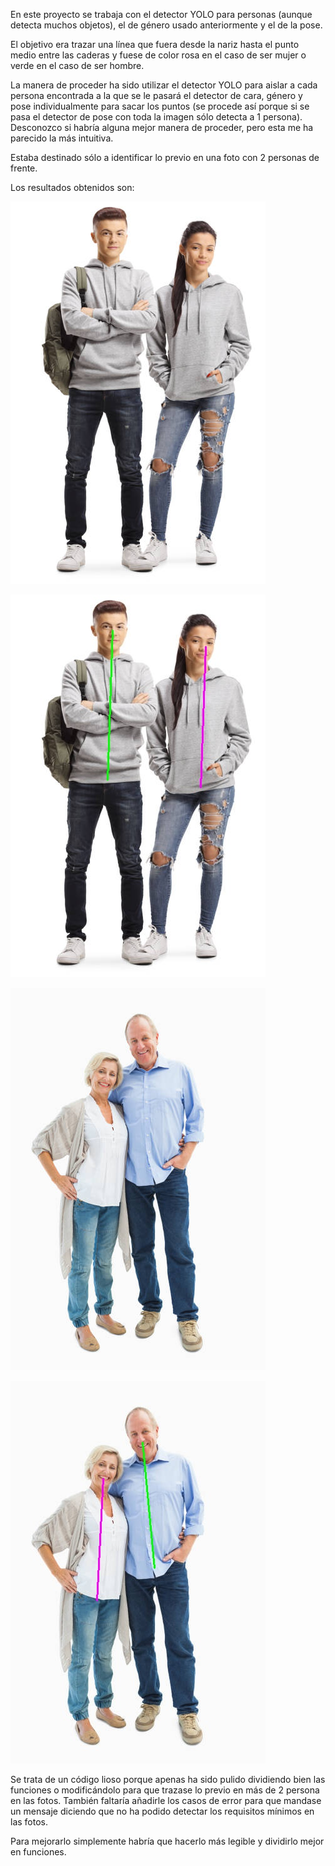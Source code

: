 En este proyecto se trabaja con el detector YOLO para personas (aunque detecta muchos objetos), el de género usado anteriormente y el de la pose.

El objetivo era trazar una línea que fuera desde la nariz hasta el punto medio entre las caderas y fuese de color rosa en el caso de ser mujer o verde en el caso de ser hombre.


La manera de proceder ha sido utilizar el detector YOLO para aislar a cada persona encontrada a la que se le pasará el detector de cara, género y pose individualmente para sacar los puntos (se procede así porque si se pasa el detector de pose con toda la imagen sólo detecta a 1 persona). Desconozco si habría alguna mejor manera de proceder, pero esta me ha parecido la más intuitiva.

Estaba destinado sólo a identificar lo previo en una foto con 2 personas de frente.

Los resultados obtenidos son:

![Imagen1](https://github.com/cascajo3/EurobotOpenCV/blob/main/GenderPoseLines/images/foto1.jpg)


![Imagen2](https://github.com/cascajo3/EurobotOpenCV/blob/main/GenderPoseLines/images/imagenfinal1.jpg)

![Imagen3](https://github.com/cascajo3/EurobotOpenCV/blob/main/GenderPoseLines/images/foto3.jpg)


![Imagen4](https://github.com/cascajo3/EurobotOpenCV/blob/main/GenderPoseLines/images/imagenfinal3.jpg)



Se trata de un código lioso porque apenas ha sido pulido dividiendo bien las funciones o modificándolo para que trazase lo previo en más de 2 persona en las fotos. También faltaría añadirle los casos de error para que mandase un mensaje diciendo que no ha podido detectar los requisitos mínimos en las fotos.


Para mejorarlo simplemente habría que hacerlo más legible y dividirlo mejor en funciones.